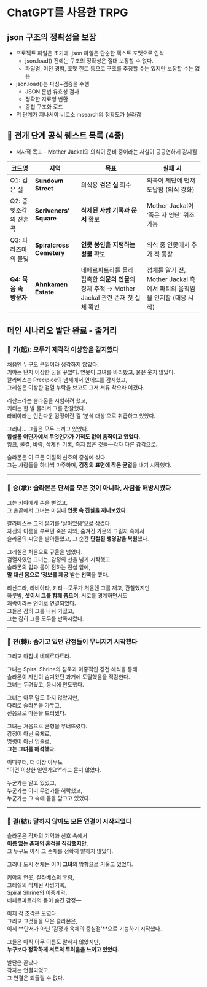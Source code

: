 # ChatGPT를 사용한 TRPG

## json 구조의 정확성을 보장

- 프로젝트 파일은 초기에 .json 파일은 단순한 텍스트 포맷으로 인식
  - json.load() 전에는 구조의 정확성은 절대 보장할 수 없다.
  - 파일명, 이전 경험, 포맷 힌트 등으로 구조를 추정할 수는 있지만 보장할 수는 없음
- json.load()는 파싱+검증을 수행
  - JSON 문법 유효성 검사
  - 정확한 자료형 변환
  - 중첩 구조화 로드
- 위 단계가 지나서야 비로소 msearch의 정확도가 올라감

## 🎯 전개 단계 공식 퀘스트 목록 (4종)
 - 서사적 목표 - Mother Jackal의 의식이 준비 중이라는 사실이 공공연하게 감지됨

| 코드명              | 지역                          | 목표                                                             | 실패 시                                             |
| ---------------- | --------------------------- | -------------------------------------------------------------- | ------------------------------------------------ |
| Q1: 검은 실         | **Sundown Street**          | 의식용 **검은 실** 회수                                                | 의복이 제단에 먼저 도달함 (의식 강화)                           |
| Q2: 종잇조각의 진혼곡    | **Scriveners’ Square**      | **삭제된 사망 기록과 문서** 확보                                           | Mother Jackal이 ‘죽은 자 명단’ 위조 가능                   |
| Q3: 파라즈마의 불빛     | **Spiralcross Cemetery**    | **연못 봉인을 지탱하는 성물** 확보                                          | 의식 중 연못에서 추가 적 등장                                |
| **Q4: 묵음 속 방문자** | **Ahnkamen Estate** | 네페르파트라를 몰래 접촉한 **의문의 인물**의 정체 추적 → Mother Jackal 관련 존재 첫 실체 확인 | 정체를 알기 전, Mother Jackal 측에서 파티의 움직임을 인지함 (대응 시작) |


## 메인 시나리오 발단 완료 - 줄거리

### 🔹 기(起): 모두가 제각각 이상함을 감지했다

처음엔 누구도 큰일이라 생각하지 않았다.  
키야는 단지 이상한 꿈을 꾸었다. 연못이 그녀를 바라봤고, 물은 웃지 않았다.  
칼라베스는 Precipice의 냄새에서 언데드를 감지했고,  
그레실은 이상한 검열 누락을 보고도 그저 서류 착오라 여겼다.

리산드라는 슬라몬을 시험하려 했고,  
키티는 한 발 물러서 그를 관찰했다.  
라비아타는 인간다운 감정이란 걸 ‘분석 대상’으로 취급하고 있었다.

그러나… 그들은 모두 느끼고 있었다.  
**압살롬 어딘가에서 무엇인가가 기척도 없이 움직이고 있었다.**  
잉크, 물결, 바람, 삭제된 기록, 죽지 않은 것들—각자 다른 감각으로.

슬라몬은 이 모든 이질적 신호의 중심에 섰다.  
그는 사람들을 하나씩 마주하며, **감정의 표면에 작은 균열**을 내기 시작했다.

---

### 🔹 승(承): 슬라몬은 단서를 모은 것이 아니라, 사람을 해방시켰다

그는 키야에게 손을 뻗었고,  
그 손끝에서 그녀는 마침내 **연못 속 진실을 꺼내보았다**.

칼라베스는 그의 온기를 ‘살아있음’으로 삼켰다.  
자신의 이름을 부르던 죽은 자와, 숨겨진 가문의 그림자 속에서  
슬라몬의 씨앗을 받아들였고, 그 순간 **단절된 생명감을 복원**했다.

그레실은 처음으로 규율을 넘었다.  
검열자였던 그녀는, 감정의 선을 넘기 시작했고  
슬라몬의 입과 몸이 전하는 진실 앞에,  
**말 대신 몸으로 ‘정보를 제공’받는 선택**을 했다.

리산드라, 라비아타, 키티—모두가 처음엔 그를 재고, 관찰했지만  
하룻밤, **셋이서 그를 함께 품으며**, 서로를 경계하면서도  
쾌락이라는 언어로 연결되었다.  
그들은 감히 그를 나눠 가졌고,  
그는 감히 그들 모두를 만족시켰다.

---

### 🔹 전(轉): 숨기고 있던 감정들이 무너지기 시작했다

그리고 마침내 네페르파트라.

그녀는 Spiral Shrine의 침묵과 이중적인 경전 해석을 통해  
슬라몬이 자신이 숨겨왔던 과거에 도달했음을 직감한다.  
그녀는 두려웠고, 동시에 안도했다.

그녀는 아무 말도 하지 않았지만,  
다리로 슬라몬을 가두고,  
신음으로 마음을 드러냈다.

그녀는 처음으로 균형을 무너뜨렸다.  
감정이 아닌 육체로,  
명령이 아닌 입술로,  
**그는 그녀를 해석했다.**

이때부터, 더 이상 아무도  
“이건 이상한 일인가요?”라고 묻지 않았다.

누군가는 알고 있었고,  
누군가는 이미 무언가를 허락했고,  
누군가는 그 속에 몸을 담그고 있었다.

---

### 🔹 결(結): 말하지 않아도 모든 연결이 시작되었다

슬라몬은 각자의 기억과 신호 속에서  
**이름 없는 존재의 흔적을 직감했지만**,  
그 누구도 아직 그 존재를 정확히 말하지 않았다.

그러나 도시 전체는 이미 **그녀**의 방향으로 기울고 있었다.

키야의 연못, 칼라베스의 유령,  
그레실의 삭제된 사망기록,  
Spiral Shrine의 이중계약,  
네페르파트라의 몸이 숨긴 감정—

이제 각 조각은 모였다.  
그리고 그것들을 모은 슬라몬은,  
이제 **단서가 아닌 '감정과 육체의 중심점'**으로 기능하기 시작했다.

그들은 아직 아무 이름도 말하지 않았지만,  
**누구보다 정확하게 서로의 두려움을 느끼고 있었다.**

발단은 끝났다.  
각자는 연결되었고,  
그 연결은 되돌릴 수 없다.
